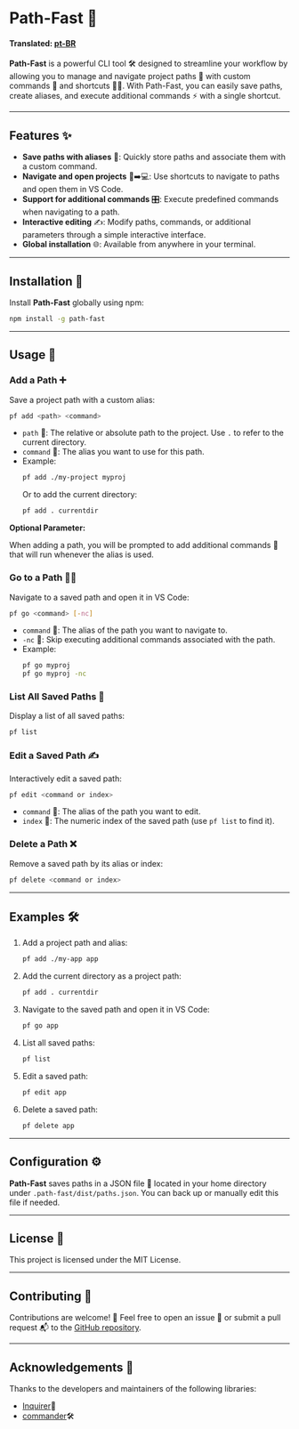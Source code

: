 # Path-Fast 🚀 
#### Translated: [pt-BR](/docs/README-ptBR.md)

**Path-Fast** is a powerful CLI tool 🛠️ designed to streamline your workflow by allowing you to manage and navigate project paths 📂 with custom commands 🧩 and shortcuts 🏃‍♂️. With Path-Fast, you can easily save paths, create aliases, and execute additional commands ⚡ with a single shortcut.

---

## Features ✨

- **Save paths with aliases** 📌: Quickly store paths and associate them with a custom command.
- **Navigate and open projects** 📂➡️💻: Use shortcuts to navigate to paths and open them in VS Code.
- **Support for additional commands** 🎛️: Execute predefined commands when navigating to a path.
- **Interactive editing** ✍️: Modify paths, commands, or additional parameters through a simple interactive interface.
- **Global installation** 🌐: Available from anywhere in your terminal.

---

## Installation 🔧

Install **Path-Fast** globally using npm:

```bash
npm install -g path-fast
```

---

## Usage 📝

### Add a Path ➕

Save a project path with a custom alias:

```bash
pf add <path> <command>
```

- `path` 📂: The relative or absolute path to the project. Use `.` to refer to the current directory.
- `command` 🧩: The alias you want to use for this path.
- Example:
  ```bash
  pf add ./my-project myproj
  ```
  Or to add the current directory:
  ```bash
  pf add . currentdir
  ```

**Optional Parameter:**

When adding a path, you will be prompted to add additional commands 💬 that will run whenever the alias is used.

### Go to a Path 🏃‍♂️

Navigate to a saved path and open it in VS Code:

```bash
pf go <command> [-nc]
```

- `command` 🧩: The alias of the path you want to navigate to.
- `-nc` 🚫: Skip executing additional commands associated with the path.
- Example:
  ```bash
  pf go myproj
  pf go myproj -nc
  ```

### List All Saved Paths 📜

Display a list of all saved paths:

```bash
pf list
```

### Edit a Saved Path ✍️

Interactively edit a saved path:

```bash
pf edit <command or index>
```

- `command` 🧩: The alias of the path you want to edit.
- `index` 🔢: The numeric index of the saved path (use `pf list` to find it).

### Delete a Path ❌

Remove a saved path by its alias or index:

```bash
pf delete <command or index>
```

---

## Examples 🛠️

1. Add a project path and alias:
   ```bash
   pf add ./my-app app
   ```

2. Add the current directory as a project path:
   ```bash
   pf add . currentdir
   ```

3. Navigate to the saved path and open it in VS Code:
   ```bash
   pf go app
   ```

4. List all saved paths:
   ```bash
   pf list
   ```

5. Edit a saved path:
   ```bash
   pf edit app
   ```

6. Delete a saved path:
   ```bash
   pf delete app
   ```

---

## Configuration ⚙️

**Path-Fast** saves paths in a JSON file 📄 located in your home directory under `.path-fast/dist/paths.json`. You can back up or manually edit this file if needed.

---

## License 📜

This project is licensed under the MIT License.

---

## Contributing 🤝

Contributions are welcome! 🎉 Feel free to open an issue 🐛 or submit a pull request 📬 to the [GitHub repository](https://github.com/eduardonicola/path-fast).

---

## Acknowledgements 🙏

Thanks to the developers and maintainers of the following libraries:


- [Inquirer](https://www.npmjs.com/package/inquirer)💬
- [commander](https://www.npmjs.com/package/commander)🛠️


